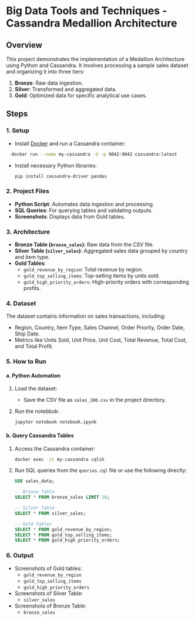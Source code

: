 # Big Data Tools and Techniques - Cassandra Medallion Architecture

## Overview

This project demonstrates the implementation of a Medallion Architecture using
Python and Cassandra. It involves processing a sample sales dataset and
organizing it into three tiers:

1. **Bronze**: Raw data ingestion.
2. **Silver**: Transformed and aggregated data.
3. **Gold**: Optimized data for specific analytical use cases.

## Steps

### 1. Setup

- Install [Docker](https://www.docker.com/) and run a Cassandra container:

```bash
  docker run --name my-cassandra -d -p 9042:9042 cassandra:latest
```

- Install necessary Python libraries:

  ```bash
  pip install cassandra-driver pandas
  ```

### 2. Project Files

- **Python Script**: Automates data ingestion and processing.
- **SQL Queries**: For querying tables and validating outputs.
- **Screenshots**: Displays data from Gold tables.

### 3. Architecture

- **Bronze Table (`bronze_sales`)**: Raw data from the CSV file.
- **Silver Table (`silver_sales`)**: Aggregated sales data grouped by country
  and item type.
- **Gold Tables**:
  - `gold_revenue_by_region`: Total revenue by region.
  - `gold_top_selling_items`: Top-selling items by units sold.
  - `gold_high_priority_orders`: High-priority orders with corresponding
    profits.

### 4. Dataset

The dataset contains information on sales transactions, including:

- Region, Country, Item Type, Sales Channel, Order Priority, Order Date, Ship
  Date.
- Metrics like Units Sold, Unit Price, Unit Cost, Total Revenue, Total Cost, and
  Total Profit.

### 5. How to Run

#### a. Python Automation

1. Load the dataset:

   - Save the CSV file as `sales_100.csv` in the project directory.

2. Run the notebbok:

   ```bash
   jupyter notebook notebook.ipynb
   ```

#### b. Query Cassandra Tables

1. Access the Cassandra container:

   ```bash
   docker exec -it my-cassandra cqlsh
   ```

2. Run SQL queries from the `queries.cql` file or use the following directly:

   ```sql
   USE sales_data;

   -- Bronze Table
   SELECT * FROM bronze_sales LIMIT 10;

   -- Silver Table
   SELECT * FROM silver_sales;

   -- Gold Tables
   SELECT * FROM gold_revenue_by_region;
   SELECT * FROM gold_top_selling_items;
   SELECT * FROM gold_high_priority_orders;
   ```

### 6. Output

- Screenshots of Gold tables:
  - `gold_revenue_by_region`
  - `gold_top_selling_items`
  - `gold_high_priority_orders`
- Screenshots of Silver Table:
  - `silver_sales`
- Screenshots of Bronze Table:
  - `bronze_sales`
